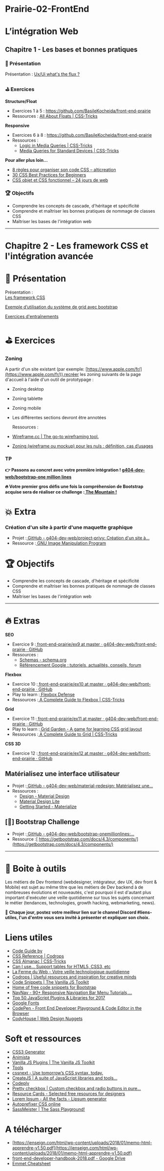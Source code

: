 # Prairie-02-FrontEnd

# L’intégration Web   
## Chapitre 1 - Les bases et bonnes pratiques  

### 🎦 Présentation  
	
Présentation : [Ux/Ui what's the flux ?](https://docs.google.com/presentation/d/1gl-CLu1Y5OLU65_39xFNlYtsh1x-7-Ciey0ShbeClAg/edit#slide=id.p)  

### ⛳ Exercices   
**Structure/Float**  
* Exercices 1 à 5 : https://github.com/BasileKocheida/front-end-prairie
* Ressources : [All About Floats | CSS-Tricks](https://css-tricks.com/all-about-floats/)


**Responsive**  
* Exercices 6 à 8 : https://github.com/BasileKocheida/front-end-prairie
* Ressources :
	* [Logic in Media Queries | CSS-Tricks](https://css-tricks.com/logic-in-media-queries/)  
	* [Media Queries for Standard Devices | CSS-Tricks](https://css-tricks.com/snippets/css/media-queries-for-standard-devices/)

   
**Pour aller plus loin...**  
* [8 règles pour organiser son code CSS – alticreation  ](https://www.alticreation.com/8-regles-organiser-code-css/)
* [30 CSS Best Practices for Beginners  ](https://code.tutsplus.com/tutorials/30-css-best-practices-for-beginners--net-6741)
* [CSS objet et CSS fonctionnel – 24 jours de web  ](https://www.24joursdeweb.fr/2018/css-objet-et-css-fonctionnel/)

### 🏆 Objectifs
* Comprendre les concepts de cascade, d'héritage et spécificité  
* Comprendre et maîtriser les bonnes pratiques de nommage de classes CSS  
* Maîtriser les bases de l'intégration web  
-------------------------------------------------------------------------------------------------------------------------------------------------------


# Chapitre 2 - Les framework CSS et l'intégration avancée


# 🎦 Présentation

	

Présentation :  
[ Les framework CSS](https://docs.google.com/presentation/d/1_kvX59cz5ABPhWkFN-3JtHCumBtF3QggbxcpN0ylup4)  

[Exemple d’utilisation du système de grid avec bootstrap](https://codepen.io/PedroIdmkr/pen/KGjGaq)  

[Exercices d'entraînements ](https://codepen.io/hamza-karfa/pen/JjZmeyP)  


# ⛳ Exercices


### **Zoning**


A partir d'un site existant (par exemple: [https://www.apple.com/fr/](https://www.apple.com/fr/)),recréer les zoning suivants de la page d'accueil à l'aide d'un outil de prototypage :



* Zoning desktop
* Zoning tablette
* Zoning mobile
* Les différentes sections devront être annotées

    Ressources :

* [Wireframe.cc | The go-to wireframing tool.](https://wireframe.cc/)
* [Zoning (wireframe ou mockup) pour les nuls : définition, cas d’usages](https://www.indexel.com/marketing-digital/zoning-nuls-definition-objectifs-cas-dusages-solutions#)


### **TP**


**👉️ Passons au concret avec votre première intégration ! [g404-dev-web/bootstrap-one million lines](https://github.com/simplon-roanne/bootstrap-onemillionlines)**


**🔥 Votre premier gros défis une fois la compréhension de Bootstrap acquise sera de réaliser ce challenge :[ The Mountain !](https://github.com/g404-dev-web/bootstrap-challenge-the_mountain)**


# 💥 Extra


### **Création d'un site à partir d'une maquette graphique**



* Projet :[ GitHub - g404-dev-web/project-privy: Création d'un site à...](https://github.com/g404-dev-web/project-privy)
* Ressource :[ GNU Image Manipulation Program](https://docs.gimp.org/2.10/fr/)


# 🏆 Objectifs



* Comprendre les concepts de cascade, d'héritage et spécificité
* Comprendre et maîtriser les bonnes pratiques de nommage de classes CSS
* Maîtriser les bases de l'intégration web

-------------------------------------------------------------------------------------------------------------------------------------------------------------------------------------------

# 🔥 Extras

**SEO**



* Exercice 9 :[ front-end-prairie/ex9 at master · g404-dev-web/front-end-prairie · GitHub](https://github.com/g404-dev-web/front-end-prairie/tree/master/ex9)
* Ressources :
    * [Schemas - schema.org](https://schema.org/docs/schemas.html)
    * [Référencement Google : tutoriels, actualités, conseils, forum](https://www.webrankinfo.com/)

**Flexbox**



* Exercice 10 :[ front-end-prairie/ex10 at master · g404-dev-web/front-end-prairie · GitHub](https://github.com/g404-dev-web/front-end-prairie/tree/master/ex10)
* Play to learn :[ Flexbox Defense](http://www.flexboxdefense.com/)
* Ressources :[ A Complete Guide to Flexbox | CSS-Tricks](https://css-tricks.com/snippets/css/a-guide-to-flexbox/)

**Grid**



* Exercice 11 :[ front-end-prairie/ex11 at master · g404-dev-web/front-end-prairie · GitHub](https://github.com/g404-dev-web/front-end-prairie/tree/master/ex11)
* Play to learn :[ Grid Garden - A game for learning CSS grid layout](https://cssgridgarden.com/)
* Ressources :[ A Complete Guide to Grid | CSS-Tricks](https://css-tricks.com/snippets/css/complete-guide-grid/)

**CSS 3D**



* Exercice 12 :[ front-end-prairie/ex12 at master · g404-dev-web/front-end-prairie · GitHub](https://github.com/g404-dev-web/front-end-prairie/tree/master/ex12)


## **Matérialisez une interface utilisateur**



* Projet :[ GitHub - g404-dev-web/material-redesign: Matérialisez une...](https://github.com/g404-dev-web/material-redesign)
* Ressources :
    * [Design - Material Design](https://material.io/design/)
    * [Material Design Lite](https://getmdl.io/started/)
    * [Getting Started - Materialize](https://materializecss.com/getting-started.html)


## **[📝] Bootstrap Challenge**

* Projet :[ GitHub - g404-dev-web/bootstrap-onemillionlines:...](https://github.com/simplon-roanne/bootstrap-onemillionlines)
* Ressource :[ https://getbootstrap.com/docs/4.3/components/](https://getbootstrap.com/docs/4.3/components/)


------------------------------------------------------------------------------------------------------------------------------------------------------------------------------------------------------

# 🔧 Boite à outils

Les métiers de Dev frontend (webdesigner, intégrateur, dev UX, dev front & Mobile) est sujet au même titre que les métiers de Dev backend à de nombreuses évolutions et nouveautés, c'est pourquoi il est d'autant plus important d'exécuter une veille quotidienne sur tous les sujets concernant le métier (tendances, technologies, growth hacking, webmarketing, news).

🔗 **Chaque jour, postez votre meilleur lien sur le channel Discord #liens-utiles, l'un d'entre vous sera invité à présenter et expliquer son choix.**


# **Liens utiles**



* [Code Guide by](https://codeguide.co/)<span style="text-decoration:underline;"> </span>
* [CSS Reference | Codrops](https://tympanus.net/codrops/css_reference/)
* [CSS Almanac | CSS-Tricks](https://css-tricks.com/almanac/)
* [Can I use... Support tables for HTML5, CSS3, etc](https://caniuse.com/)
* [La Ferme du Web - Votre veille technologique quotidienne](https://www.lafermeduweb.net/)
* [Codrops | Useful resources and inspiration for creative minds](https://tympanus.net/codrops/)
* [Code Snippets | The Vanilla JS Toolkit](https://vanillajstoolkit.com/code-snippets/)
* [Home of free code snippets for Bootstrap](https://bootsnipp.com/)
* [NavNav - 90+ Responsive Navigation Bar Menu Tutorials,...](https://navnav.co/)
* [Top 50 JavaScript Plugins & Libraries for 2017](https://speckyboy.com/top-50-javascript/)
* [Google Fonts](https://fonts.google.com/)
* [CodePen - Front End Developer Playground & Code Editor in the Browser](https://codepen.io/)
* [CodyHouse | Web Design Nuggets](https://codyhouse.co/)


# **Soft et ressources**



* [CSS3 Generator](http://css3generator.com/)
* [Animista](http://animista.net/)
* [Vanilla JS Plugins | The Vanilla JS Toolkit](https://vanillajstoolkit.com/plugins/)
* [Tools](http://styleguides.io/tools)
* [cssnext - Use tomorrow’s CSS syntax, today.](http://cssnext.io/)
* [CreateJS | A suite of JavaScript libraries and tools...](https://www.createjs.com/)
* [Codeply](https://www.codeply.com/)
* [Pretty checkbox | Custom checkbox and radio buttons in pure...](https://lokesh-coder.github.io/pretty-checkbox)
* [Resource Cards - Selected free resources for designers](https://resourcecards.com/)
* [Lorem Ipsum - All the facts - Lipsum generator](https://fr.lipsum.com/)
* [Autoprefixer CSS online](http://autoprefixer.github.io/)
* [SassMeister | The Sass Playground!](https://www.sassmeister.com/)


# **A télécharger**



* [https://jenseign.com/html/wp-content/uploads/2018/01/memo-html-apprendre-v1.50.pdf](https://jenseign.com/html/wp-content/uploads/2018/01/memo-html-apprendre-v1.50.pdf)
* [front-end-developer-handbook-2018.pdf - Google Drive](https://drive.google.com/file/d/1tNLh0lewxKzJ_mwHy1KEExTf37m8i9xp/view?usp=sharing)
* [Emmet Cheatsheet](https://docs.emmet.io/cheat-sheet/)

